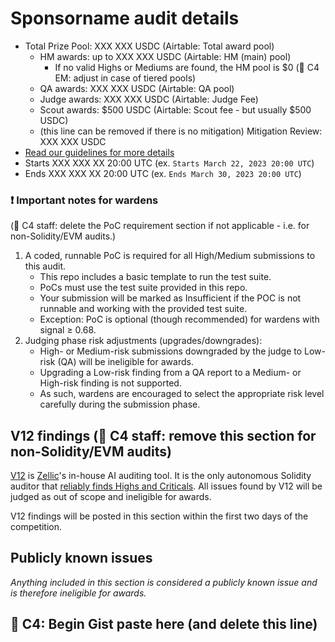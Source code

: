 # Sponsorname audit details
- Total Prize Pool: XXX XXX USDC (Airtable: Total award pool)
    - HM awards: up to XXX XXX USDC (Airtable: HM (main) pool)
        - If no valid Highs or Mediums are found, the HM pool is $0 (🐺 C4 EM: adjust in case of tiered pools)
    - QA awards: XXX XXX USDC (Airtable: QA pool)
    - Judge awards: XXX XXX USDC (Airtable: Judge Fee)
    - Scout awards: $500 USDC (Airtable: Scout fee - but usually $500 USDC)
    - (this line can be removed if there is no mitigation) Mitigation Review: XXX XXX USDC
- [Read our guidelines for more details](https://docs.code4rena.com/competitions)
- Starts XXX XXX XX 20:00 UTC (ex. `Starts March 22, 2023 20:00 UTC`)
- Ends XXX XXX XX 20:00 UTC (ex. `Ends March 30, 2023 20:00 UTC`)

### ❗ Important notes for wardens
(🐺 C4 staff: delete the PoC requirement section if not applicable - i.e. for non-Solidity/EVM audits.)
1. A coded, runnable PoC is required for all High/Medium submissions to this audit. 
    - This repo includes a basic template to run the test suite.
    - PoCs must use the test suite provided in this repo.
    - Your submission will be marked as Insufficient if the POC is not runnable and working with the provided test suite.
    - Exception: PoC is optional (though recommended) for wardens with signal ≥ 0.68.
1. Judging phase risk adjustments (upgrades/downgrades):
    - High- or Medium-risk submissions downgraded by the judge to Low-risk (QA) will be ineligible for awards.
    - Upgrading a Low-risk finding from a QA report to a Medium- or High-risk finding is not supported.
    - As such, wardens are encouraged to select the appropriate risk level carefully during the submission phase.

## V12 findings (🐺 C4 staff: remove this section for non-Solidity/EVM audits)

[V12](https://v12.zellic.io/) is [Zellic](https://zellic.io)'s in-house AI auditing tool. It is the only autonomous Solidity auditor that [reliably finds Highs and Criticals](https://www.zellic.io/blog/introducing-v12/). All issues found by V12 will be judged as out of scope and ineligible for awards.

V12 findings will be posted in this section within the first two days of the competition.  

## Publicly known issues

_Anything included in this section is considered a publicly known issue and is therefore ineligible for awards._

## 🐺 C4: Begin Gist paste here (and delete this line)



